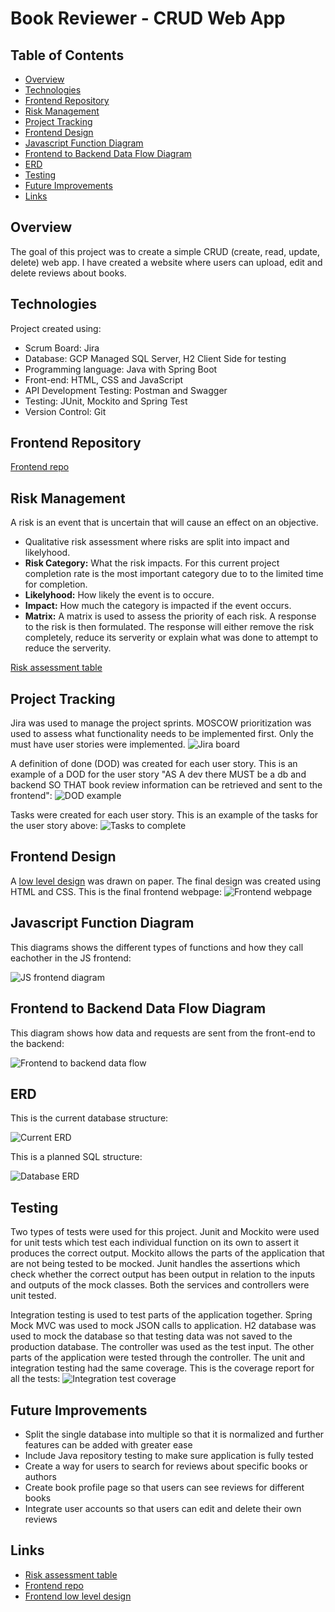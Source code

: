 # Book Reviewer - CRUD Web App
## Table of Contents
* [Overview](#overview)
* [Technologies](#technologies)
* [Frontend Repository](#frontend-repository)
* [Risk Management](#risk-management)
* [Project Tracking](#project-tracking)
* [Frontend Design](#frontend-design)
* [Javascript Function Diagram](#javascript-function-diagram)
* [Frontend to Backend Data Flow Diagram](#frontend-to-backend-data-flow-diagram)
* [ERD](#erd)
* [Testing](#testing)
* [Future Improvements](#future-improvements)
* [Links](#links)

## Overview
The goal of this project was to create a simple CRUD (create, read, update, delete) web app. I have created a  website where users can upload, edit and delete reviews about books.


## Technologies
Project created using:
* Scrum Board: Jira
* Database: GCP Managed SQL Server, H2 Client Side for testing
* Programming language: Java with Spring Boot
* Front-end: HTML, CSS and JavaScript
* API Development Testing: Postman and Swagger
* Testing: JUnit, Mockito and Spring Test
* Version Control: Git

## Frontend Repository
[Frontend repo](https://github.com/DylanRitchings/book-reviewer-frontend)


## Risk Management
A risk is an event that is uncertain that will cause an effect on an objective.
* Qualitative risk assessment where risks are split into impact and likelyhood.
* **Risk Category:** What the risk impacts. For this current project completion rate is the most important category due to to the limited time for completion.
* **Likelyhood:** How likely the event is to occure.
* **Impact:** How much the category is impacted if the event occurs.
* **Matrix:** A matrix is used to assess the priority of each risk.
A response to the risk is then formulated. The response will either remove the risk completely, reduce its serverity or explain what was done to attempt to reduce the serverity.

[Risk assessment table](https://docs.google.com/spreadsheets/d/1gf561jse1gIF4EhFd0s3GI9c2I2v-i698AgeN7aMWQ4/edit?usp=sharing)

## Project Tracking
Jira was used to manage the project sprints. MOSCOW prioritization was used to assess what functionality needs to be implemented first. Only the must have user stories were implemented.
![Jira board](https://i.ibb.co/N3MTTSm/Jira-Board.png)

A definition of done (DOD) was created for each user story. This is an example of a DOD for the user story "AS A dev there MUST be a db and backend SO THAT book review information can be retrieved and sent to the frontend":
![DOD example](https://i.ibb.co/f9VZjQC/Screenshot-from-2021-03-07-17-43-50.png)

Tasks were created for each user story. This is an example of the tasks for the user story above:
![Tasks to complete](https://i.ibb.co/TPLrdhv/Screenshot-from-2021-03-07-17-46-03.png)

## Frontend Design
A [low level design](https://drive.google.com/file/d/1xLXwMK-aSNpBKKriDs_NNFMP2Qqk-3go/view?usp=sharing) was drawn on paper. The final design was created using HTML and CSS. This is the final frontend webpage:
![Frontend webpage](https://i.ibb.co/wcMLdNQ/Screenshot-from-2021-03-07-16-54-30.png)

## Javascript Function Diagram
This diagrams shows the different types of functions and how they call eachother in the JS frontend:

![JS frontend diagram](https://i.ibb.co/cQr3Fjc/js-diagram.png)


## Frontend to Backend Data Flow Diagram
This diagram shows how data and requests are sent from the front-end to the backend:

![Frontend to backend data flow](https://i.ibb.co/wrn7s44/flow-chart.png)

## ERD
This is the current database structure:

![Current ERD](https://i.ibb.co/4ScBzsN/ERD1.png)

This is a planned SQL structure:

![Database ERD](https://i.ibb.co/tKc4JCf/FinalERD.png)


## Testing
Two types of tests were used for this project. Junit and Mockito were used for unit tests which test each individual function on its own to assert it produces the correct output. Mockito allows the parts of the application that are not being tested to be mocked. Junit handles the assertions which check whether the correct output has been output in relation to the inputs and outputs of the mock classes. Both the services and controllers were unit tested.

Integration testing is used to test parts of the application together. Spring Mock MVC was used to mock JSON calls to application. H2 database was used to mock the database so that testing data was not saved to the production database. The controller was used as the test input. The other parts of the application were tested through the controller.
The unit and integration testing had the same coverage. This is the coverage report for all the tests:
![Integration test coverage](https://i.ibb.co/R0XNYxq/Screenshot-from-2021-03-07-13-07-18.png)


## Future Improvements
* Split the single database into multiple so that it is normalized and further features can be added with greater ease
* Include Java repository testing to make sure application is fully tested
* Create a way for users to search for reviews about specific books or authors
* Create book profile page so that users can see reviews for different books
* Integrate user accounts so that users can edit and delete their own reviews


## Links
* [Risk assessment table](https://docs.google.com/spreadsheets/d/1gf561jse1gIF4EhFd0s3GI9c2I2v-i698AgeN7aMWQ4/edit?usp=sharing)
* [Frontend repo](https://github.com/DylanRitchings/book-reviewer-frontend)
* [Frontend low level design](https://drive.google.com/file/d/1xLXwMK-aSNpBKKriDs_NNFMP2Qqk-3go/view?usp=sharing)


